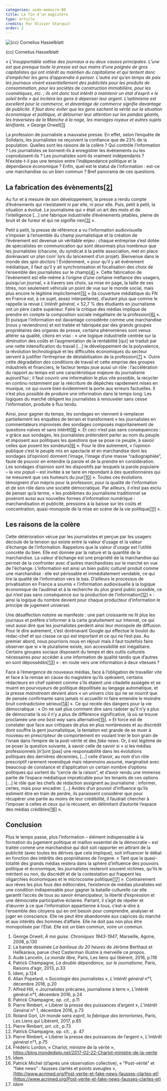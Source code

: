 ```yaml
---
categories: aide-memoire-80
title: La fin d’un magistère
type: article
credits: Par Olivier Starquit
order: 2
---
```

![(cc) Cornelius Hasselblatt](/assets/uploads/am-80-cc-cornelius-hasselblatt.jpg)

<span class="img-copyright"> (cc) Cornelius Hasselblatt </span>

_« L’insupportable sottise des journaux a eu deux causes principales. L’une est que presque toute la presse est aux mains d’une poignée de gros capitalistes qui ont intérêt au maintien du capitalisme et qui tentent donc d’empêcher les gens d’apprendre à penser. L’autre est qu’en temps de paix les journaux vivent essentiellement des publicités pour les produits de consommation, pour les sociétés de construction immobilière, pour les cosmétiques, etc. ; ils ont donc tout intérêt à maintenir un état d’esprit « le soleil brille » qui incitera les gens à dépenser leur argent. L’optimisme est excellent pour le commerce, et davantage de commerce signifie davantage de publicité. Il faut donc éviter que les gens sachent la vérité sur la situation économique et politique, et détourner leur attention sur les pandas géants, les traversées de la Manche à la nage, les mariages royaux et autres sujets lénifiants. »_ George Orwell[[1]](#footnote-1)

La profession de journaliste a mauvaise presse. En effet, selon l’enquête de Solidaris, les journalistes ne reçoivent la confiance que de 23% de la population. Quelles sont les raisons de la colère ? Qui contrôle l’information ? Les journalistes se bornent-ils à enregistrer les événements ou les coproduisent-ils ? Les journalistes sont-ils vraiment indépendants ? N’existe-t-il pas une tension entre l’indépendance politique et la dépendance économique ? Enfin, quel est le statut de l’information : est-ce une marchandise ou un bien commun ? Bref panorama de ces questions.

## La fabrication des évènements[[2]](#footnote-2)

Au fur et à mesure de son développement, la presse a rendu compte d’événements qui n’existaient ni par elle, ni pour elle. Puis, petit à petit, la situation a évolué. Le journalisme qui « était un art des mots et de l’intelligence \[…] une fabrique industrielle d’événements jetables, pleine de bruit et de fureur et qui ne signifie rien[[3]](#footnote-3) ».

Petit à petit, la presse de référence a vu l’information audiovisuelle s’imposer à l’ensemble du champ journalistique et la création de l’événement est devenue un véritable enjeu : chaque entreprise s’est dotée de spécialistes en communication qui sont désormais plus nombreux que les journalistes (chacune, du syndicat à la petite association, met en place dorénavant un plan com’ lors du lancement d’un projet). Bienvenue dans le monde des _spin doctors_ ! Évidemment, « pour qu’il y ait événement médiatique, il faut qu’il y ait synchronisation et focalisation des choix de l’ensemble des journalistes sur le champ[[4]](#footnote-4) ». Cette fabrication de l’événement est elle-même à l’origine d’une certaine méfiance des usagers, puisqu’un journal, « à travers ses choix, sa mise en page, la taille de ses titres, non seulement véhicule un point de vue sur le monde social, mais plus encore le légitime implicitement[[5]](#footnote-5) » (la couverture médiatique du FN en France est, à ce sujet, assez interpellante), d’autant plus que comme le rappelle la revue _L’intérêt général_, « 52,7 % des étudiants en journalisme ont un père cadre supérieur. Faire la critique des médias implique de prendre en compte la composition sociale inégalitaire de la profession[[6]](#footnote-6) ». Et puisque l’information est davantage considérée comme une marchandise (nous y reviendrons) et est traitée et fabriquée par des grands groupes propriétaires des organes de presse, certains phénomènes sont venus altérer sa qualité, citons en vrac : « une logique industrielle centrée sur la diminution des coûts et l’augmentation de la rentabilité \[qui] se traduit par une nette intensification du travail \[…] le développement de la polyvalence, la révolution technologique et les difficultés économiques du secteur servent à justifier l’entreprise de déstabilisation de la profession[[7]](#footnote-7) ». Outre cette dégradation des conditions de travail et cette emprise des groupes industriels et financiers, le facteur temps joue aussi un rôle : l’accélération du rapport au temps est une caractéristique majeure du journalisme aujourd’hui ; il faut couvrir une information le plus vite possible, la recycler en continu notamment par la réécriture de dépêches rapidement mises en musique, ce qui ouvre bien évidemment la porte aux erreurs factuelles. Il n’est plus possible de produire une information dans le temps long. Les logiques du marché obligent les journalistes à renouveler sans cesse l’information, produite à flux tendu.

Ainsi, pour gagner du temps, les sondages en viennent à remplacer partiellement les enquêtes de terrain et transforment « les journalistes en commentateurs improvisés des sondages composés majoritairement de questions naïves et sans intérêt[[8]](#footnote-8) ». Et ceci n’est pas sans conséquences : « grâce aux sondages, les journalistes prétendent parler au nom du peuple et imposent aux politiques les questions que se pose ce peuple, à savoir celles que posent les sondeurs[[9]](#footnote-9) ». Pour le dire autrement, « l’opinion publique c’est le peuple mis en spectacle et en marchandise dont les sondages (d’opinion) donnent l’image, l’image d’une masse “radiographiée”, faute de pouvoir en entendre la parole et de la prendre en considération. Les sondages d’opinion sont les dispositifs par lesquels la parole populaire – la _vox populi_ – est invitée à se taire en répondant à des questionnaires qui ne mesurent que ces humeurs du jour[[10]](#footnote-10) ». Toutes ces évolutions témoignent d’un mépris pour la profession, pour la qualité de l’information et de son rôle dans une société démocratique. Par ailleurs, il n’est pas exclu de penser qu’à terme, « les problèmes du journalisme traditionnel se poseront aussi aux nouvelles formes d’information numérique : marchandisation et publicité, pressions à la baisse sur les coûts et concentration, quasi-monopole de la mise en scène de la vie politique[[11]](#footnote-11) ».

## Les raisons de la colère

Cette détérioration vécue par les journalistes et perçue par les usagers découle de la tension qui existe entre la valeur d’usage et la valeur d’échange de l’information. Rappelons que la valeur d'usage est l’utilité concrète du bien. Elle est donnée par la nature et la quantité de la marchandise. La valeur d'échange est une propriété de la marchandise qui permet de la confronter avec d'autres marchandises sur le marché en vue de l'échange. L’information est ainsi un bien public culturel produit comme une marchandise : elle est périssable et immédiatement vendable, ce qui tire la qualité de l’information vers le bas. D’ailleurs le processus de privatisation en France a soumis « l’information audiovisuelle à la logique économique de l’audimat et à la recherche du plus grand public possible, ce qui n’est pas sans conséquence sur la production de l’information[[12]](#footnote-12) » : ainsi la logique du nombre devient pour chaque producteur d’information le principe de jugement universel.

Une désaffection notoire se manifeste : une part croissante ne lit plus les journaux et préfère s’informer à la carte gratuitement sur Internet, ce qui veut aussi dire que les journalistes perdent ainsi leur monopole de diffusion. Pour le dire autrement, c’est dorénavant Google qui effectue le boulot du rédac-chef et qui classe ce qui est important et ce qui ne l’est pas. Au premier abord, nous pourrions nous en réjouir mais il faut toutefois faire observer que si « le pluralisme existe, son accessibilité est inégalitaire. Certains groupes sociaux disposent du temps et des outils culturels nécessaires pour accéder à une information de qualité  tandis que d’autres en sont dépossédés[[13]](#footnote-13) » : en route vers une information à deux vitesses ?

Face à l’émergence de nouveaux médias, face à l’obligation de travailler vite et face à la remise en cause du magistère qu’ils opéraient, certains rédacteurs en chef opèrent comme s’ils étaient une citadelle assiégée et se muent en pourvoyeurs de politique dépolitisée au langage automatique, et la presse _mainstream_ devient alors « un univers clos qui ne se nourrit que de pensée confirmante sans jamais ni accueillir ni faire entendre le moindre bruit contradictoire sérieux[[14]](#footnote-14) ». Ce qui recèle des dangers pour la vie démocratique : « On ne sait plus comment dire sans radoter qu’il n’y a plus de démocratie là où il n’y a plus de différence significative, là où se trouve proclamée une _one best way_ sans alternative[[15]](#footnote-15). » Et force est de constater que face aux critiques de plus en plus nombreuses et au discrédit dont souffre la gent journalistique, la tentation est grande de se muer à nouveau en prescripteur de comportement en voulant trier le bon grain de l’ivraie dans l’empire de la post-vérité et des _fake news_. Or, il est légitime de se poser la question suivante, à savoir celle de savoir si « si les médias professionnels \[n’]ont \[pas] une responsabilité dans les évolutions politiques des dernières décennies, \[…] celle d’avoir, au nom d’un rôle prescriptif rarement revendiqué mais néanmoins assumé, marginalisé avec beaucoup de constance et d’application un certain nombre d’options politiques qui sortent du “cercle de la raison”, et d’avoir rendu une immense partie de l’espace médiatique impraticable pour les tenants de ces options \[…] le rôle que les chefs de rédaction assignent au journalisme : informer, certes, mais pour encadrer. \[…] Avides d’un pouvoir d’influence qu’ils estiment être en train de perdre, ils paraissent considérer que pour récupérer une partie au moins de leur crédibilité, il faudrait chercher à l’imposer à celles et ceux qui la récusent, en délimitant d’autorité l’espace des médias crédibles[[16]](#footnote-16) ».

## Conclusion

Plus le temps passe, plus l’information – élément indispensable à la formation du jugement politique et maillon essentiel de la démocratie – est traitée comme une marchandise qui doit soit rapporter en attirant de la publicité (avec toutes les dérives que cela implique), soit influencer le débat en fonction des intérêts des propriétaires de l’organe. « Tant que la quasi-totalité des grands médias restera dans la sphère d’influence des pouvoirs politique et économique, les journalistes resteront souvent victimes, qu’ils le méritent ou non, du discrédit et de la contestation qui frappent les oligarchies économiques et le microcosme politique[[17]](#footnote-17) ». Contrairement aux rêves les plus fous des éditocrates, l’existence de médias pluralistes est une condition indispensable pour gagner la bataille culturelle car elle garantit l’accès de tous au savoir émancipateur, la liberté d’expression et une démocratie participative éclairée. Partant, il s’agit de répéter et d’œuvrer à ce que l’information appartienne à tous, c’est-à-dire à l’ensemble des citoyens qui en ont besoin pour comprendre, analyser et juger en conscience. Elle ne peut être abandonnée aux caprices du marché et aux intérêts des hommes d’affaire. Elle ne doit pas non plus être monopolisée par l’État. Elle est un bien commun, voire un commun.

1. George Orwell, _À ma guise. Chroniques 1943-1947_, Marseille, Agone, 2008, p.130
2. La bande dessinée _La banlieue du 20 heures_ de Jérôme Berthaut et Hellkarava, parue chez Casterman illustre à merveille ce propos.
3. Aude Lancelin, _Le monde libre_, Paris, Les liens qui libèrent, 2016, p.118
4. Patrick Champagne, _La double dépendance, sur le journalisme_, Paris, Raisons d’agir, 2013, p.33
5. Idem, p.124
6. Allan Popelard, « Sociologie des journalistes », _L’intérêt général_ n°1, décembre 2016, p.20
7. Alfred Hill, « Journalistes précaires, journalisme à terre », L’intérêt général n°1, décembre 2016, p.24
8. Patrick Champagne, _op. cit._, p.11
9. Pierre Rimbert, « Libérer la presse des puissances d’argent », _L’intérêt Général_ n° 1, décembre 2016, p.73
10. Roland Gori, _Un monde sans esprit, la fabrique des terrorismes_, Paris, Les Liens qui Libèrent, 2017, p.85
11. Pierre Rimbert, _art. cit._, p.73
12. Patrick Champagne, op. cit. , p. 47
13. Pierre Rimbert, « Libérer la presse des puissances de l’argent », _L’intérêt général_ n°1, p.75
14. Frédéric Lordon, « Charlot, ministre de la vérité », <https://blog.mondediplo.net/2017-02-22-Charlot-ministre-de-la-verite>
15. Idem
16. Patrick Michel (d’après une observation collective), « “Post-vérité” et “fake news” : fausses clartés et points aveugles », [http://www.acrimed.org/Post-verite-et-fake-news-fausses-clartes-et](https://www.acrimed.org/Post-verite-et-fake-news-fausses-clartes-et)
17. _Idem_
